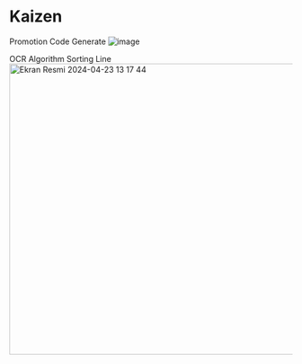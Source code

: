 # Kaizen
Promotion Code Generate
![image](https://github.com/ahmettavsan/Kaizen/assets/107367185/eee78fa7-ca61-400d-83be-8de94e76ff79)


OCR Algorithm Sorting Line
<img width="518" alt="Ekran Resmi 2024-04-23 13 17 44" src="https://github.com/ahmettavsan/Kaizen/assets/107367185/b72e965b-204a-4d58-a56f-413d7e0ba25b">
